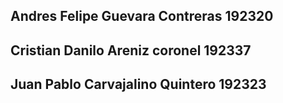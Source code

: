 ## Andres Felipe Guevara Contreras 192320
## Cristian Danilo Areniz coronel 192337
## Juan Pablo Carvajalino Quintero 192323 